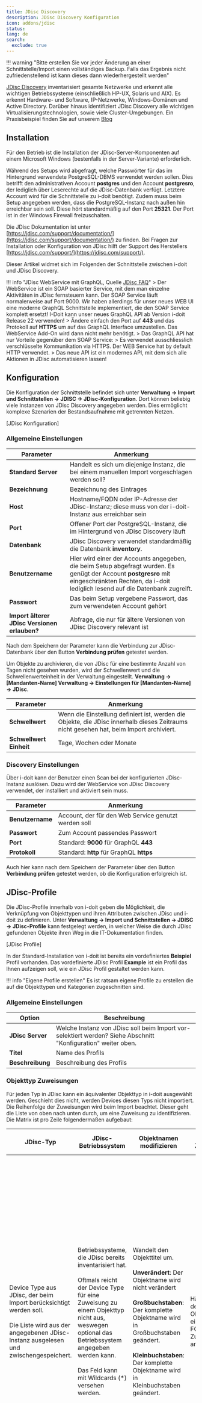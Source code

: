 ```yaml
---
title: JDisc Discovery
description: JDisc Discovery Konfiguration
icon: addons/jdisc
status:
lang: de
search:
  exclude: true
---
```


!!! warning "Bitte erstellen Sie vor jeder Änderung an einer Schnittstelle/Import einen vollständiges Backup. Falls das Ergebnis nicht zufriedenstellend ist kann dieses dann wiederhergestellt werden"

[JDisc Discovery](http://www.jdisc.com/de/) inventarisiert gesamte Netzwerke und erkennt alle wichtigen Betriebssysteme (einschließlich HP-UX, Solaris und AIX). Es erkennt Hardware- und Software, IP-Netzwerke, Windows-Domänen und Active Directory. Darüber hinaus identifiziert JDisc Discovery alle wichtigen Virtualisierungstechnologien, sowie viele Cluster-Umgebungen.
Ein Praxisbeispiel finden Sie auf unserem [Blog](https://www.i-doit.com/blog/it-service-management-mit-dem-discovery-tool-jdisc-und-i-doit/)

## Installation

Für den Betrieb ist die Installation der JDisc-Server-Komponenten auf einem Microsoft Windows (bestenfalls in der Server-Variante) erforderlich.

Während des Setups wird abgefragt, welche Passwörter für das im Hintergrund verwendete PostgreSQL-DBMS verwendet werden sollen. Dies betrifft den administrativen Account **postgres** und den Account **postgresro**, der lediglich über Leserechte auf die JDisc-Datenbank verfügt. Letztere Account wird für die Schnittstelle zu i-doit benötigt. Zudem muss beim Setup angegeben werden, dass die PostgreSQL-Instanz nach außen hin erreichbar sein soll. Diese hört standardmäßig auf den Port **25321**. Der Port ist in der Windows Firewall freizuschalten.

Die JDisc Dokumentation ist unter [https://jdisc.com/support/documentation/](https://jdisc.com/support/documentation/) zu finden.
Bei Fragen zur Installation oder Konfiguration von JDisc hilft der Support des Herstellers [https://jdisc.com/support/](https://jdisc.com/support/).

Dieser Artikel widmet sich im Folgenden der Schnittstelle zwischen i-doit und JDisc Discovery.

!!! info "JDisc WebService mit GraphQL, Quelle [JDisc FAQ](https://jdisc.com/support/faq/)"
    > Der WebService ist ein SOAP basierter Service, mit dem man einzelne Aktivitäten in JDisc fernsteuern kann. Der SOAP Service läuft normalerweise auf Port 9000. Wir haben allerdings für unser neues WEB UI eine moderne GraphQL Schnittstelle implementiert, die den SOAP Service komplett ersetzt! I-Doit kann unser neues GraphQL API ab Version i-doit Release 22 verwenden!
    > Ändere einfach den Port auf **443** und das Protokoll auf **HTTPS** um auf das GraphQL Interface umzustellen. Das WebService Add-On wird dann nicht mehr benötigt.
    > Das GraphQL API hat nur Vorteile gegenüber dem SOAP Service:
    > Es verwendet ausschliesslich verschlüsselte Kommunikation via HTTPS. Der WEB Service hat by default HTTP verwendet.
    > Das neue API ist ein modernes API, mit dem sich alle Aktionen in JDisc automatisieren lassen!

## Konfiguration

Die Konfiguration der Schnittstelle befindet sich unter **Verwaltung → Import und Schnittstellen → JDISC → JDisc-Konfiguration**. Dort können beliebig viele Instanzen von JDisc Discovery angegeben werden. Dies ermöglicht komplexe Szenarien der Bestandsaufnahme mit getrennten Netzen.

[JDisc Konfiguration]

### Allgemeine Einstellungen

| Parameter                                    | Anmerkung                                                                                                                                                                                         |
| -------------------------------------------- | ------------------------------------------------------------------------------------------------------------------------------------------------------------------------------------------------- |
| **Standard Server**                          | Handelt es sich um diejenige Instanz, die bei einem manuellen Import vorgeschlagen werden soll?                                                                                                   |
| **Bezeichnung**                              | Bezeichnung des Eintrages                                                                                                                                                                         |
| **Host**                                     | Hostname/FQDN oder IP-Adresse der JDisc-Instanz; diese muss von der i-doit-Instanz aus erreichbar sein                                                                                            |
| **Port**                                     | Offener Port der PostgreSQL-Instanz, die im Hintergrund von JDisc Discovery läuft                                                                                                                 |
| **Datenbank**                                | JDisc Discovery verwendet standardmäßig die Datenbank **inventory**.                                                                                                                              |
| **Benutzername**                             | Hier wird einer der Accounts angegeben, die beim Setup abgefragt wurden. Es genügt der Account **postgresro** mit eingeschränkten Rechten, da i-doit lediglich lesend auf die Datenbank zugreift. |
| **Passwort**                                 | Das beim Setup vergebene Passwort, das zum verwendeten Account gehört                                                                                                                             |
| **Import älterer JDisc Versionen erlauben?** | Abfrage, die nur für ältere Versionen von JDisc Discovery relevant ist                                                                                                                            |

Nach dem Speichern der Parameter kann die Verbindung zur JDisc-Datenbank über den Button **Verbindung prüfen** getestet werden.

Um Objekte zu archivieren, die von JDisc für eine bestimmte Anzahl von Tagen nicht gesehen wurden, wird der Schwellenwert und die Schwellenwerteinheit in der Verwaltung eingestellt. **Verwaltung → [Mandanten-Name] Verwaltung → Einstellungen für [Mandanten-Name] → JDisc**.

| Parameter               | Anmerkung                                                                                                                               |
| ----------------------- | --------------------------------------------------------------------------------------------------------------------------------------- |
| **Schwellwert**         | Wenn die Einstellung definiert ist, werden die Objekte, die JDisc innerhalb dieses Zeitraums nicht gesehen hat, beim Import archiviert. |
| **Schwellwert Einheit** | Tage, Wochen oder Monate                                                                                                                |

### Discovery Einstellungen

Über i-doit kann der Benutzer einen Scan bei der konfigurierten JDisc-Instanz auslösen. Dazu wird der WebService von JDisc Discovery verwendet, der installiert und aktiviert sein muss.

| Parameter        | Anmerkung                                            |
| ---------------- | ---------------------------------------------------- |
| **Benutzername** | Account, der für den Web Service genutzt werden soll |
| **Passwort**     | Zum Account passendes Passwort                       |
| **Port**         | Standard: **9000** für GraphQL **443**               |
| **Protokoll**    | Standard: **http** für GraphQL **https**             |

Auch hier kann nach dem Speichern der Parameter über den Button **Verbindung prüfen** getestet werden, ob die Konfiguration erfolgreich ist.

## JDisc-Profile

Die JDisc-Profile innerhalb von i-doit geben die Möglichkeit, die Verknüpfung von Objekttypen und ihren Attributen zwischen JDisc und i-doit zu definieren. Unter **Verwaltung → Import und Schnittstellen → JDISC → JDisc-Profile** kann festgelegt werden, in welcher Weise die durch JDisc gefundenen Objekte ihren Weg in die IT-Dokumentation finden.

[JDisc Profile]

In der Standard-Installation von i-doit ist bereits ein vordefiniertes **Beispiel** Profil vorhanden. Das vordefinierte JDisc Profil **Example** ist ein Profil das Ihnen aufzeigen soll, wie ein JDisc Profil gestaltet werden kann.

!!! info "Eigene Profile erstellen"
    Es ist ratsam eigene Profile zu erstellen die auf die Objekttypen und Kategorien zugeschnitten sind.

### Allgemeine Einstellungen

| Option           | Beschreibung                                                                                                  |
| ---------------- | ------------------------------------------------------------------------------------------------------------- |
| **JDisc Server** | Welche Instanz von JDisc soll beim Import vor-selektiert werden? Siehe Abschnitt "Konfiguration" weiter oben. |
| **Titel**        | Name des Profils                                                                                              |
| **Beschreibung** | Beschreibung des Profils                                                                                      |

### Objekttyp Zuweisungen

Für jeden Typ in JDisc kann ein äquivalenter Objekttyp in i-doit ausgewählt werden. Geschieht dies nicht, werden Devices diesen Typs nicht importiert. Die Reihenfolge der Zuweisungen wird beim Import beachtet. Dieser geht die Liste von oben nach unten durch, um eine Zuweisung zu identifizieren. Die Matrix ist pro Zeile folgendermaßen aufgebaut:

| JDisc-Typ                                                                                                                                                      | JDisc-Betriebssystem                                                                                                                                                                                                                                              | Objektnamen modifizieren                                                                                                                                                                                                                                            | FQDN Zusatz                                    | Port Filter                                                                                                                                                                                                                                                                                                                                                                                                                                                                                                                                                                                                                                                                          | Objekttyp                                                                                                                             | Import Matching Profil                                                                                                                                                                           | Standort                                                                                                                                                        | Aktionen                                                             |
| -------------------------------------------------------------------------------------------------------------------------------------------------------------- | ----------------------------------------------------------------------------------------------------------------------------------------------------------------------------------------------------------------------------------------------------------------- | ------------------------------------------------------------------------------------------------------------------------------------------------------------------------------------------------------------------------------------------------------------------- | ---------------------------------------------- | ------------------------------------------------------------------------------------------------------------------------------------------------------------------------------------------------------------------------------------------------------------------------------------------------------------------------------------------------------------------------------------------------------------------------------------------------------------------------------------------------------------------------------------------------------------------------------------------------------------------------------------------------------------------------------------ | ------------------------------------------------------------------------------------------------------------------------------------- | ------------------------------------------------------------------------------------------------------------------------------------------------------------------------------------------------ | --------------------------------------------------------------------------------------------------------------------------------------------------------------- | -------------------------------------------------------------------- |
| Device Type aus JDisc, der beim Import berücksichtigt werden soll.<br><br>Die Liste wird aus der angegebenen JDisc-Instanz ausgelesen und zwischengespeichert. | Betriebssysteme, die JDisc bereits inventarisiert hat.<br><br>Oftmals reicht der Device Type für eine Zuweisung zu einem Objekttyp nicht aus, weswegen optional das Betriebssystem angegeben werden kann.<br><br>Das Feld kann mit Wildcards (*) versehen werden. | Wandelt den Objekttitel um.<br><br>**Unverändert**: Der Objektname wird nicht verändert<br><br>**Großbuchstaben**: Der komplette Objektname wird in Großbuchstaben geändert.<br><br>**Kleinbuchstaben**: Der komplette Objektname wird in Kleinbuchstaben geändert. | Hängt an den Objekttitel einen FQDN Zusatz an. | Welche Netzwerk-Ports sollen importiert werden?<br><br>**Normaler Import**: Alle physikalischen und logischen Ports werden importiert.<br><br>**Kein Import**: Im Textfeld können Port-Namen angegeben werden, die ignoriert werden sollen.<br>Das Feld kann mit Wildcards (*) genutzt werden. (Beispiel: Port-Name: Loopback → Ports mit dem Namen Loopback werden nicht importiert)<br><br>**Logischer Port**/**Physikalischer Port**/**FC-Port**: Es werden nur die Ports importiert, deren Name im Textfeld zu finden ist.<br><br>Die Kriterien können miteinander kombiniert werden, sodass nur bestimmte physikalische und nur bestimmte logische Ports berücksichtigt werden. | Diesem Objekttyp werden importierte Devices zugeordnet.<br><br>Wird kein Objekttyp ausgewählt, werden Devices diesen Types ignoriert. | [Welche Strategie soll erfolgen](), um bereits in i-doit dokumentierte Objekte durch einen Import zu aktualisieren?<br>**Zusätzliche Filter Kriterien sind im Import Matching Profil zu finden** | Beim Import werden Objekte, die den hier genannten Kriterien entsprechen, einem bestimmten Standort zugeordnet. Dies geschieht über die Kategorie **Standort**. | Neue Zuweisung hinzufügen, eine bestehende duplizieren oder löschen. |

### Zusätzliche Optionen

| Option                                                                      | Beschreibung                                                                                                                                                                                                                                                                                                                                                                                                                                                                                                                                                                                                              |
| --------------------------------------------------------------------------- | ------------------------------------------------------------------------------------------------------------------------------------------------------------------------------------------------------------------------------------------------------------------------------------------------------------------------------------------------------------------------------------------------------------------------------------------------------------------------------------------------------------------------------------------------------------------------------------------------------------------------- |
| **Kategorien auswählen**                                                    | Welche [Kategorien]() sollen beim Import befüllt werden? Es werden nur Kategorien gelistet, die der Import behandeln kann.                                                                                                                                                                                                                                                                                                                                                                                                                                                                                                |
| **MAC-Filter (versteckt)**                                                  | Nur sichtbar wenn die Kategorie **Port** oder **PC port** aktiviert ist. Entweder kann eine White- oder eine Blacklist für MAC Adressen gewählt werden. Eine MAC Adresse pro Zeile.                                                                                                                                                                                                                                                                                                                                                                                                                                       |
| **Netzwerk Interfaces importieren als**                                     | Inventarisierte Netzwerk-Schnittstellen können in unterschiedlichen Kategorien abgebildet werden.                                                                                                                                                                                                                                                                                                                                                                                                                                                                                                                         |
| **Software beim Import berücksichtigen**                                    | Soll inventarisierte Software als Objekttyp **Anwendungen** importiert werden?                                                                                                                                                                                                                                                                                                                                                                                                                                                                                                                                            |
| **Software beim Import berücksichtigen** -> **Softwarestandort**            | Nur sichtbar wenn **Software beim Import berücksichtigen** aktiviert ist. Setzt den Standort von Anwendungen auf einen bestimmten Standort. Nützlich wenn Berechtigungen auf Grundlage von Standorten verwendet werden.                                                                                                                                                                                                                                                                                                                                                                                                   |
| **Softwarelizenzen beim Import berücksichtigen**                            | Sollen inventarisierte Softwarelizenzen als Objekttyp **Lizenzen** importiert werden?                                                                                                                                                                                                                                                                                                                                                                                                                                                                                                                                     |
| **Systemdienste importieren**                                               | Sollen inventarisierte Systemdienste als Objekttyp **Systemdienst** importiert werden?                                                                                                                                                                                                                                                                                                                                                                                                                                                                                                                                    |
| **Cloud Subscriptionen importieren**                                        | Sollen Daten aus der JDisc Kategorie Cloud importiert werden?<br>Wird in die Kategorie **Zugewiesene Abonnente** importiert. Die Rückwärtige Kategorie **Zugewiesene Benutzer** ist bei Objekten vom Typ Lizenzen zu finden.                                                                                                                                                                                                                                                                                                                                                                                              |
| **Unbekannte Cloud Benutzer importieren**                                   | Wird nur angewendet wenn die Option "Cloud Subscriptionen importieren" aktiv ist.                                                                                                                                                                                                                                                                                                                                                                                                                                                                                                                                         |
| **Verbindungs Endpunkte importieren**                                       | Die Verbindungen werden nicht in die Verkabelung Kategorie, sondern in die Kategorie "Verbindungs Endpunkte" importiert. Das ermöglicht zwischen der manuellen Verkabelung und der automatischen Verkabelung durch JDisc zu unterscheiden.                                                                                                                                                                                                                                                                                                                                                                                |
| **Einfache Datenbank Modellierung verwenden?**                              | Soll die neue oder die alte [Datenbanklogik]() verwendet werden?                                                                                                                                                                                                                                                                                                                                                                                                                                                                                                                                                          |
| **Layer-3-Netze beim Import berücksichtigen**                               | Sollen inventarisierte IP-Netze als Objekttyp **Layer-3-Netze** importiert werden? Ist diese Option gesetzt, wird die **Layer-3-Filter** dargestellt.                                                                                                                                                                                                                                                                                                                                                                                                                                                                     |
| **Layer-3-Netze beim Import berücksichtigen** -> **Layer-3-Filter**         | Nur sichtbar wenn **Layer-3-Netze beim Import berücksichtigen**aktiviert ist. Geben Sie den Bereich in den folgenden Formaten an: 127.0.0.1-127.0.10.255 oder 10.40.55.0/24 oder 10.40.55.7. Eine Regel pro Zeile.                                                                                                                                                                                                                                                                                                                                                                                                        |
| **Layer-3-Netze beim Import berücksichtigen** -> **Netzwerkstandort**       | Nur sichtbar wenn **Layer-3-Netze beim Import berücksichtigen** aktiviert ist. Setzt den Standort von Layer-3 Objekten auf einen bestimmten Standort. Nützlich wenn Berechtigungen auf Grundlage von Standorten verwendet werden.                                                                                                                                                                                                                                                                                                                                                                                         |
| **IP Adressentypen beibehalten**                                            | Sollen **IPv4 Adressen**, **IPv6 Adressen**, **Loopback Adressen**, **Virtuelle Adressen** importiert werden?                                                                                                                                                                                                                                                                                                                                                                                                                                                                                                             |
| **Importtyp für DHCP IP Adressen**                                          | Sollen per DHCP zugewiesen Adressen überschrieben werden?                                                                                                                                                                                                                                                                                                                                                                                                                                                                                                                                                                 |
| **VLans beim Import berücksichtigen**                                       | Sollen inventarisierte VLANs als Objekttyp **Layer-2-Netze** importiert werden?                                                                                                                                                                                                                                                                                                                                                                                                                                                                                                                                           |
| **Cluster beim Import berücksichtigen**                                     | Sollen (Virtualisierungs-)Umgebungen als Objekttyp **Cluster** importiert werden?                                                                                                                                                                                                                                                                                                                                                                                                                                                                                                                                         |
| **Blade/Chassis Verbindungen beim Import berücksichtigen**                  | Sollen Objekte vom Typ **Blade Server** zu Objekten vom Typ **Blade Chassis** beim Import hinzugefügt werden?                                                                                                                                                                                                                                                                                                                                                                                                                                                                                                             |
| **Objekttyp der zugewiesenen Module innerhalb eines Blade/Chassis Gerätes** | Ist ein Blade oder Switch Chassis inventarisiert worden, können die eingesteckten Module einem bestimmten Objekttyp beim Import zugeordnet werden.                                                                                                                                                                                                                                                                                                                                                                                                                                                                        |
| **Objekttyp der zugewiesenen Module aktualisieren**                         | Sollen die Objekttypen der zugewiesenen Module eines Blade/Chassis Gerätes aktualisiert werden?                                                                                                                                                                                                                                                                                                                                                                                                                                                                                                                           |
| **Custom attributes importieren**                                           | Wenn in JDisc Discovery benutzerdefinierte Attribute (**Custom Attributes**) gepflegt werden, können diese in i-doit importiert werden. Diese werden nach dem Import in der Kategorie **JDisc Custom Attributes** angezeigt.                                                                                                                                                                                                                                                                                                                                                                                              |
| **Standard Templates aus Objekttypen berücksichtigen (nur bei Neuanlage)**  | Wird ein neues Objekt erstellt, kann automatisch ein [Template]() berücksichtigt werden. Die Auswahl des Templates findet in der Objekttyp-Konfiguration statt.                                                                                                                                                                                                                                                                                                                                                                                                                                                           |
| **CMDB-Status der Objekte ändern auf**                                      | Bereits vorhandene Objekte können beim Aktualisieren einen bestimmten **[CMDB-Status]()** erhalten. Soll der **CMDB-Status** nicht geändert werden, ist in der Auswahl **CMDB-Status beibehalten** zu wählen.                                                                                                                                                                                                                                                                                                                                                                                                             |
| **CMDB Status für neu importierte Objekte**                                 | Neu erstellte Objekte können einen bestimmten **[CMDB-Status]()** erhalten. Soll der **CMDB-Status** nicht geändert werden, ist in der Auswahl **-** zu wählen.                                                                                                                                                                                                                                                                                                                                                                                                                                                           |
| **Software Filter (versteckt)**                                             | Entweder kann eine White- oder eine Blacklist an Software-Applikationen angegeben werden, welche importiert werden sollen (Whitelist) oder eben nicht (Blacklist). Es können Wildcards (\*) angegeben werden. Die Liste von Titeln wird durch Kommas separiert.                                                                                                                                                                                                                                                                                                                                                           |
| **Filter als regexp gebrauchen**                                            | Den Software Filter mit Strings oder mit Regulären Ausdrücken verwenden? Da das regex direkt an die JDisc Datenbank weitergeleitet wird, sollten die passenden regex parameter verwendet werden.<br>Diese sind z.B. unter [h](https://www.postgresql.org/docs/9.3/functions-matching.html)[https://www.postgresql.org/docs/9.3/functions-matching.html](https://www.postgresql.org/docs/9.3/functions-matching.html) zu finden.<br><br>Hinweis eines Anwenders:<br><br>\s kann nicht verwendet werden. Hier wird mit Leerzeichen gearbeitet.<br>\d kann nicht verwendet werden. Hier muss mit [a-zA-Z] gearbeitet werden. |
| **Benutze OS-Familie (falls verfügbar) anstatt OS-Version als Objekttitel** | Für den Softwareimport anstatt der Softwareversion die Softwarefamilie als Objekttitel verwenden. Z.B. anstatt "Windows Server 2008 Standard" nur "Windows" mit "Server 2008 Standard" als Variante.                                                                                                                                                                                                                                                                                                                                                                                                                      |
| **Objekttyp aktualisieren**                                                 | Ist das Device bereits als Objekt in i-doit vorhanden, kann hierüber bestimmt werden, ob der Objekttyp anhand der Zuweisung (siehe oben) aktualisiert werden soll oder nicht.                                                                                                                                                                                                                                                                                                                                                                                                                                             |
| **Objekt-Titel aktualisieren**                                              | Soll der Objekttitel durch den Import aktualisiert werden?                                                                                                                                                                                                                                                                                                                                                                                                                                                                                                                                                                |
| **Hostnamen als Objekt Titel verwenden anstelle des FQDNs?**                | Sofern Geräte ein FQDN besitzen werden diese bis zum Hostnamen aufgelöst.                                                                                                                                                                                                                                                                                                                                                                                                                                                                                                                                                 |
| **Standort des übergeordneten Objekts vererben**                            | Geräte die physikalisch an einem anderen Gerät verbunden sind erhalten automatisch den Standort des verbundenen Gerätes.                                                                                                                                                                                                                                                                                                                                                                                                                                                                                                  |

!!! note "Wenn eine Whitelist leer ist, wird diese nicht berücksichtigt und es wird alles importiert"

Kategorien die für JDisc erstellt worden sind:

-   [Access Point Controller]()
-   [Custom Identifier]()
-   [JDisc Custom Attributes]()
-   [JDisc Discovery]()
-   [JDisc Geräte Informationen]()
-   [Netzwerk → Verbindungs Endpunkte]()
-   [Subscriptions]()
-   [Support Entitlements]()
-   [Zugewiesene Abonnente]()

### Identifizierung von Objekten

Wir identifizieren JDisc Geräte anhand einer Kombination von Faktoren, vor allem des **Objekttyps**, der **Seriennummer** und der **MAC-Adresse**. Falls verfügbar, verwenden wir auch JDiscs interne unique identifier als zusätzliches Mittel zur Identifizierung. Der Identifikationsprozess ist auf den jeweiligen Objekttyp zugeschnitten und nutzt Attribute wie **Bezeichnung**, **Seriennummer**, **Hostname**, **IP-Adressen**, **FQDN** und **MAC-Adresse**. Um doppelte Einträge zu vermeiden, stellen wir eine Zuordnungsbeziehung zwischen JDisc und i-doit-Geräten her.

Beim Importieren von Objekten werden auch andere Unterobjekte wie Netzwerke, Software, Cluster und andere Objekttypen importiert. In diesem Fall können wir andere Regeln als die im Abschnitt "Objekt matching" definierten verwenden.

## Import von Daten über die Web GUI

Der Import von Inhalten aus JDisc erfolgt über **Extras → Import → JDisc**.

[JDisc Import GUI]

Vor dem Ausführen des Imports müssen die Import-Parameter festgelegt sein. Da es möglich ist, dass mehr als ein JDisc-Server eingesetzt wird, muss im ersten Schritt der JDisc-Server ausgewählt werden. Das Profil, welches zuvor definiert wurde, kann ebenfalls gewählt werden um die importierten Inhalte und deren Handhabung zu beeinflussen. Zusätzlich kann der Modus des Imports angegeben werden. Der Import-Modus **Erstellen** wird alle gefundenen Objekte erstellen, ohne zu prüfen, ob diese bereits existieren. Der Import-Modus **Aktualisieren** wird nur Objekte erstellen, die im i-doit-Datenbestand nicht gefunden werden. Kategorien von bereits existierenden Objekten werden (wenn nötig) um neue Daten ergänzt. Der Import-Modus **Überschreiben** verhält sich im Prinzip wie der Modus **Aktualisieren** mit dem Unterschied, dass Listen-Kategorien erst geleert und dann neu angelegt werden.

| **Import Modus**                       | **Beschreibung**                                                                                                                                                                                       |
| -------------------------------------- | ------------------------------------------------------------------------------------------------------------------------------------------------------------------------------------------------------ |
| **Aktualisieren**                      | Der Import-Modus **"Aktualisieren"** wird nur Objekte erstellen, die in i-doit nicht gefunden werden konnten. Kategorien von bereits existierenden Objekten werden (wenn nötig) um neue Daten ergänzt. |
| **Aktualisieren (Neu inventarisiert)** | Mit dem Zusatz **"(Neu inventarisiert)"** werden feste idoit-zu-jdisc-device Verknüpfungen verworfen und die Objektzugehörigkeiten neu errechnet.                                                      |
| **Aktualisieren (Bestehende)**         | Mit dem Zusatz **"(Bestehende)"** werden nur vorhandene Objekte aktualisiert. Es werden keine neuen Objekte erstellt.                                                                                  |
| **Erstellen**                          | Der Import-Modus **"Erstellen"** wird alle gefundenen Objekte erstellen, ohne zu prüfen, ob diese bereits existieren.                                                                                  |
| **Erstelle nur neu gescannte Geräte**  | Der Modus **"Erstelle nur neu gescannte Geräte"** erstellt nur neu gescannte Objekte, existierende werden übersprungen.                                                                                |
| **Überschreiben**                      | Der Import-Modus **"Überschreiben"** verhält sich genauso wie der Modus "Aktualisieren" mit dem Unterschied, das Listen-Kategorien erst geleert und dann neu angelegt werden.                          |
| **Überschreiben (Neu inventarisiert)** | Mit dem Zusatz **"(Neu inventarisiert)"** werden feste idoit-zu-jdisc-device Verknüpfungen verworfen und die Objektzugehörigkeiten neu errechnet.                                                      |

In der Protokollierung kann der Umfang der geschriebenen Logs beeinflusst werden. Ein umfangreicheres Logging erhöht die Dauer des Imports. Wenn die Einstellungen vollständig vorgenommen wurden, kann der Import über **Importvorgang starten** angestoßen werden. Bitte beachte, dass die Dauer des Imports sowohl von der Größe der JDisc-Datenbank, als auch von der verwendeten Hardware abhängig ist. Wenn der Import abgeschlossen wurde, wird eine Zusammenfassung im Bereich **Ergebnis** angezeigt. Beim Import erzeugte Logs findest du im i-doit-Verzeichnis `log/`.

Durch das klicken des **Pause** Buttons wird der Import für die Dauer einer festgelegten Zeitspanne pausiert. Dies kann mit der Einstellung Maximale Länge der Importpause innerhalb der i-doit JDisc Einstellungen konfiguriert werden. Nachdem das eingestellte Zeitlimit erreicht wurde wird der Import entweder abgebrochen oder fortgesetzt. Dies ist abhängig von der Einstellung Verhalten des pausierten Imports. Der Import kann außerdem jederzeit manuell fortgesetzt oder abgebrochen werden. Ein pausierter Import kann über den **Fortsetzen** Button wieder fortgesetzt werden. Der **Abbrechen** Button kann jeder Zeit während eines laufenden Imports betätigt werden und sorgt anschließend dafür, dass der laufende Import abgebrochen wird, die bereits importierten Objekte verbleiben allerdings in der Datenbank.

[JDisc Profile]

Die oben genannten Einstellungen können unter **Verwaltung → Mandanten Verwaltung → Einstellungen für Mandant → JDisc** vorgenommen werden.

[JDisc Profile]

## Import über die Kategorie JDisc Discovery

Über die Kategorie JDisc Discovery können Sie einzelne Objekte aktualisieren.
Hier besteht die Möglichkeit, das Gerät über eine bestimmte Identifikation zu scannen (Hostadresse, FQDN und Seriennummer).

!!! note "Die Seriennummer ist nur verfügbar wenn der JDisc Server via [GraphQL](#discovery-einstellungen) verbunden wurde"

[JDisc Profile]

Die Kategorie können Sie über die Objekttyp Konfiguration des Objekttyps hinzufügen.

## Import über die i-doit Console

Der Import der Daten aus JDisc nach i-doit ist nicht nur manuell über die Oberfläche möglich. Er kann ebenfalls über die i-doit [Console]() ausgeführt und somit **automatisiert** werden. Wie der entsprechende Aufruf erzeugt wird, finden Sie im [zugehörigen Artikel]() mit einem Beispiel für die Option **import-jdisc**.

Für den Import lässt sich die ID des gewünschten Profils angeben. Die ID ist in der Liste der Profile zu finden:

[JDisc Profile]

Ebenfalls kann die ID des zu verwendenden JDisc Servers angegeben werden. Diese ist in der Konfiguration zu finden:

[JDisc Konfiguration]

Eine JDISC.ini könnte so aussehen mehr Informationen zu .ini Dateien sind [hier]() zu finden.

```ini
[commandArguments]
[commandOptions]
user=admin
password=admin
tenantId=6
profile=1
group=
mode=1
server=2
overwriteHost
detailedLogging=3
regenerateSearchIndex
[additional]
```

Aufruf aus dem i-doit Verzeichnis:

```shell
sudo -u www-data php console.php import-jdisc -c jdisc.ini
```

## Report views

### JDisc-Verfügbarkeit

Unter **Report Manager -> Views** ist ein Report mit dem Namen **JDisc-Verfügbarkeit** zu finden, der i-doit Objekte mit JDisc Objekten vergleicht.

### JDisc delete devices

!!! info "Dieser Report view funktioniert nur, wenn GraphQL konfiguriert ist"

!!! warning "Dieser Report view löscht Objekte in JDisc. Wir empfehlen deshalb vor dem verwenden des Report views ein Backup oder einen Snapshot von JDisc zu machen!"

Unter **Report Manager -> Views** ist ein Report mit dem Namen **JDisc delete devices** zu finden, dieser listet alle JDisc Objekte auf, die in i-doit archiviert oder gelöscht sind. Die jeweiligen Objekte können dann ausgewählt und anschließend in JDisc gelöscht werden. In JDisc gelöschte Objekte werden im **Device Deletion Log** protokolliert.

## FAQ

Der JDisc Import verwendet ein festes `memory_limit` von `2G`, sollte beim JDisc Import der Suchindex dieses Limit überschreiten sollte der Key `system.memory-limit.jdisc` = `3G` zu den [Experteneinstellungen]() hinzugefügt werden.
